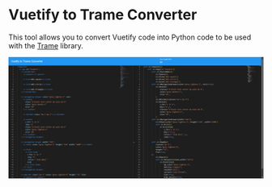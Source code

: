 # Vuetify to Trame Converter

This tool allows you to convert Vuetify code into Python code to be used with the [Trame](https://github.com/Kitware/trame) library.

![demo](docs/demo.png)
